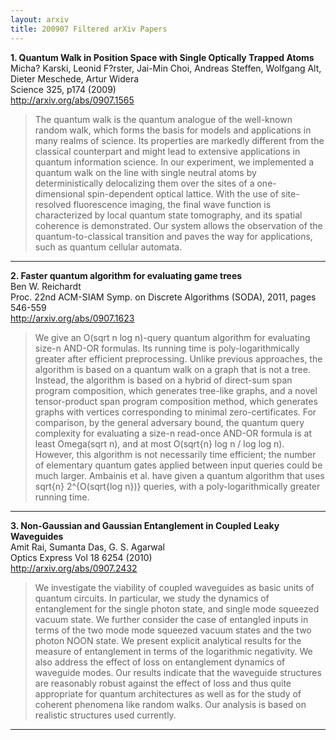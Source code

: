 ```yaml
---
layout: arxiv
title: 200907 Filtered arXiv Papers
---
```


**1.    Quantum Walk in Position Space with Single Optically Trapped Atoms**  
Micha? Karski, Leonid F?rster, Jai-Min Choi, Andreas Steffen, Wolfgang Alt, Dieter Meschede, Artur Widera  
Science 325, p174 (2009)  
http://arxiv.org/abs/0907.1565  
<blockquote>
<p>
The quantum walk is the quantum analogue of the well-known random walk, which forms the basis for models and applications in many realms of science. Its properties are markedly different from the classical counterpart and might lead to extensive applications in quantum information science. In our experiment, we implemented a quantum walk on the line with single neutral atoms by deterministically delocalizing them over the sites of a one-dimensional spin-dependent optical lattice. With the use of site-resolved fluorescence imaging, the final wave function is characterized by local quantum state tomography, and its spatial coherence is demonstrated. Our system allows the observation of the quantum-to-classical transition and paves the way for applications, such as quantum cellular automata.
</p>
</blockquote>

------

**2.    Faster quantum algorithm for evaluating game trees**  
Ben W. Reichardt  
Proc. 22nd ACM-SIAM Symp. on Discrete Algorithms (SODA), 2011, pages 546-559  
http://arxiv.org/abs/0907.1623  
<blockquote>
<p>
We give an O(sqrt n log n)-query quantum algorithm for evaluating size-n AND-OR formulas. Its running time is poly-logarithmically greater after efficient preprocessing. Unlike previous approaches, the algorithm is based on a quantum walk on a graph that is not a tree. Instead, the algorithm is based on a hybrid of direct-sum span program composition, which generates tree-like graphs, and a novel tensor-product span program composition method, which generates graphs with vertices corresponding to minimal zero-certificates. For comparison, by the general adversary bound, the quantum query complexity for evaluating a size-n read-once AND-OR formula is at least Omega(sqrt n), and at most O(sqrt{n} log n / log log n). However, this algorithm is not necessarily time efficient; the number of elementary quantum gates applied between input queries could be much larger. Ambainis et al. have given a quantum algorithm that uses sqrt{n} 2^{O(sqrt{log n})} queries, with a poly-logarithmically greater running time.
</p>
</blockquote>

------

**3.    Non-Gaussian and Gaussian Entanglement in Coupled Leaky Waveguides**  
Amit Rai, Sumanta Das, G. S. Agarwal  
Optics Express Vol 18 6254 (2010)  
http://arxiv.org/abs/0907.2432  
<blockquote>
<p>
We investigate the viability of coupled waveguides as basic units of quantum circuits. In particular, we study the dynamics of entanglement for the single photon state, and single mode squeezed vacuum state. We further consider the case of entangled inputs in terms of the two mode mode squeezed vacuum states and the two photon NOON state. We present explicit analytical results for the measure of entanglement in terms of the logarithmic negativity. We also address the effect of loss on entanglement dynamics of waveguide modes. Our results indicate that the waveguide structures are reasonably robust against the effect of loss and thus quite appropriate for quantum architectures as well as for the study of coherent phenomena like random walks. Our analysis is based on realistic structures used currently.
</p>
</blockquote>

------

